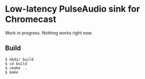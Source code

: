Low-latency PulseAudio sink for Chromecast
==========================================

Work in progress. Nothing works right now.

Build
-----

    $ mkdir build
    $ cd build
    $ cmake ..
    $ make

